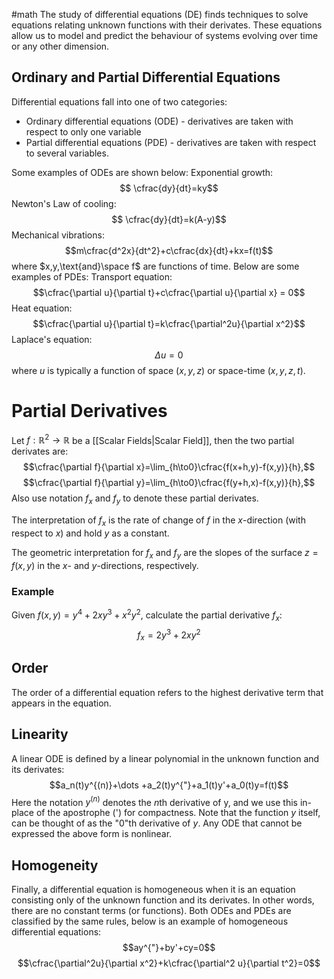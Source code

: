 #math
The study of differential equations (DE) finds techniques to solve equations relating unknown functions with their derivates. These equations allow us to model and predict the behaviour of systems evolving over time or any other dimension.

## Ordinary and Partial Differential Equations
Differential equations fall into one of two categories:
- Ordinary differential equations (ODE) - derivatives are taken with respect to only one variable 
- Partial differential equations (PDE) - derivatives are taken with respect to several variables.

Some examples of ODEs are shown below:
Exponential growth:
$$ \cfrac{dy}{dt}=ky$$ Newton's Law of cooling:
$$ \cfrac{dy}{dt}=k(A-y)$$
Mechanical vibrations:
$$m\cfrac{d^2x}{dt^2}+c\cfrac{dx}{dt}+kx=f(t)$$
where $x,y,\text{and}\space f$ are functions of time.
Below are some examples of PDEs:
Transport equation:
$$\cfrac{\partial u}{\partial t}+c\cfrac{\partial u}{\partial x} = 0$$
Heat equation:
$$\cfrac{\partial u}{\partial t}=k\cfrac{\partial^2u}{\partial x^2}$$
Laplace's equation:
$$\Delta u=0$$
where $u$ is typically a function of space ($x,y,z$) or space-time ($x,y,z,t$).

# Partial Derivatives
Let $f:\mathbb{R}^2\to\mathbb{R}$ be a [[Scalar Fields|Scalar Field]], then the two partial derivates are:
$$\cfrac{\partial f}{\partial x}=\lim_{h\to0}\cfrac{f(x+h,y)-f(x,y)}{h},$$
$$\cfrac{\partial f}{\partial y}=\lim_{h\to0}\cfrac{f(y+h,x)-f(x,y)}{h},$$
Also use notation $f_x$ and $f_y$ to denote these partial derivates.

The interpretation of $f_x$ is the rate of change of $f$ in the $x$-direction (with respect to $x$) and hold $y$ as a constant.

The geometric interpretation for $f_x$ and $f_y$ are the slopes of the surface $z=f(x,y)$ in the $x$- and $y$-directions, respectively.

### Example
Given $f(x,y)=y^4+2xy^3+x^2y^2$, calculate the partial derivative $f_x$:
$$f_x=2y^3+2xy^2$$


## Order
The order of a differential equation refers to the highest derivative term that appears in the equation.

## Linearity
A linear ODE is defined by a linear polynomial in the unknown function and its derivates:
$$a_n(t)y^{(n)}+\dots +a_2(t)y^{"}+a_1(t)y'+a_0(t)y=f(t)$$
Here the notation $y^{(n)}$ denotes the $n$th derivative of y, and we use this in-place of the apostrophe (') for compactness. Note that the function $y$ itself, can be thought of as the "0"th derivative of $y$. 
Any ODE that cannot be expressed the above form is nonlinear.

## Homogeneity 
Finally, a differential equation is homogeneous when it is an equation consisting only of the unknown function and its derivates. In other words, there are no constant terms (or functions). 
Both ODEs and PDEs are classified by the same rules, below is an example of homogeneous differential equations:
$$ay^{"}+by'+cy=0$$
$$\cfrac{\partial^2u}{\partial x^2}+k\cfrac{\partial^2 u}{\partial t^2}=0$$
